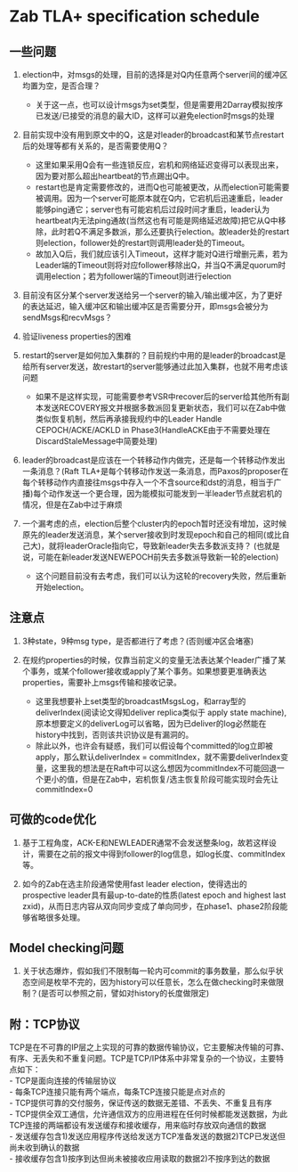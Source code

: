 # Zab TLA+ specification schedule

## 一些问题  
1.	election中，对msgs的处理，目前的选择是对Q内任意两个server间的缓冲区均置为空，是否合理？  
	- 关于这一点，也可以设计msgs为set类型，但是需要用2Darray模拟按序已发送/已接受的消息的最大ID，这样可以避免election时msgs的处理  

2.	目前实现中没有用到原文中的Q，这是对leader的broadcast和某节点restart后的处理等都有关系的，是否需要使用Q？  
	- 这里如果采用Q会有一些连锁反应，宕机和网络延迟变得可以表现出来，因为要对那么超出heartbeat的节点踢出Q中。
	- restart也是肯定需要修改的，进而Q也可能被更改，从而election可能需要被调用。因为一个server可能原本就在Q内，它宕机后迅速重启，leader能够ping通它；server也有可能宕机后过段时间才重启，leader认为heartbeat内无法ping通故(当然这也有可能是网络延迟故障)把它从Q中移除，此时若Q不满足多数派，那么还要执行election。故leader处的restart则election，follower处的restart则调用leader处的Timeout。
	- 故加入Q后，我们就应该引入Timeout，这样才能对Q进行增删元素，若为Leader端的Timeout则将对应follower移除出Q，并当Q不满足quorum时调用election；若为follower端的Timeout则进行election

3.	目前没有区分某个server发送给另一个server的输入/输出缓冲区，为了更好的表达延迟，输入缓冲区和输出缓冲区是否需要分开，即msgs会被分为sendMsgs和recvMsgs？  

4.	验证liveness properties的困难
  
5.	restart的server是如何加入集群的？目前规约中用的是leader的broadcast是给所有server发送，故restart的server能够通过此加入集群，也就不用考虑该问题  
	- 如果不是这样实现，可能需要参考VSR中recover后的server给其他所有副本发送RECOVERY报文并根据多数派回复更新状态，我们可以在Zab中做类似恢复机制，然后再承接我规约中的Leader Handle CEPOCH/ACKE/ACKLD in Phase3(HandleACKE由于不需要处理在DiscardStaleMessage中简要处理) 
 
6.	leader的broadcast是应该在一个转移动作内做完，还是每一个转移动作发出一条消息？(Raft TLA+是每个转移动作发送一条消息，而Paxos的proposer在每个转移动作内直接往msgs中存入一个不含source和dst的消息，相当于广播)每个动作发送一个更合理，因为能模拟可能发到一半leader节点就宕机的情况，但是在Zab中过于麻烦


7.	一个漏考虑的点，election后整个cluster内的epoch暂时还没有增加，这时候原先的leader发送消息，某个server接收到时发现epoch和自己的相同(或比自己大)，就将leaderOracle指向它，导致新leader失去多数派支持？	(也就是说，可能在新leader发送NEWEPOCH前失去多数派导致新一轮的election)
	- 这个问题目前没有去考虑，我们可以认为这轮的recovery失败，然后重新开始election。

## 注意点
1.	3种state，9种msg type，是否都进行了考虑？(否则缓冲区会堵塞)

2.	在规约properties的时候，仅靠当前定义的变量无法表达某个leader广播了某个事务，或某个follower接收或apply了某个事务。如果想要更准确表达properties，需要补上msgs传输和接收记录。
	- 这里我想要补上set类型的broadcastMsgsLog，和array型的deliverIndex(阅读论文得知deliver replica类似于 apply state machine),原本想要定义的deliverLog可以省略，因为已deliver的log必然能在history中找到，否则该共识协议是有漏洞的。
	- 除此以外，也许会有疑惑，我们可以假设每个committed的log立即被apply，那么默认deliverIndex = commitIndex，就不需要deliverIndex变量，这里我的想法是在Raft中可以这么想因为commitIndex不可能回退一个更小的值，但是在Zab中，宕机恢复/选主恢复阶段可能实现时会先让commitIndex=0

## 可做的code优化
1.	基于工程角度，ACK-E和NEWLEADER通常不会发送整条log，故若这样设计，需要在之前的报文中得到follower的log信息，如log长度、commitIndex等。

2.	如今的Zab在选主阶段通常使用fast leader election，使得选出的prospective leader具有最up-to-date的性质(latest epoch and highest last zxid)，从而日志内容从双向同步变成了单向同步，在phase1、phase2阶段能够省略很多处理。

## Model checking问题
1.	关于状态爆炸，假如我们不限制每一轮内可commit的事务数量，那么似乎状态空间是枚举不完的，因为history可以任意长，怎么在做checking时来做限制？(是否可以参照之前，譬如对history的长度做限定)


## 附：TCP协议
TCP是在不可靠的IP层之上实现的可靠的数据传输协议，它主要解决传输的可靠、有序、无丢失和不重复问题。TCP是TCP/IP体系中非常复杂的一个协议，主要特点如下：  
	- TCP是面向连接的传输层协议  
	- 每条TCP连接只能有两个端点，每条TCP连接只能是点对点的  
	- TCP提供可靠的交付服务，保证传送的数据无差错、不丢失、不重复且有序  
	- TCP提供全双工通信，允许通信双方的应用进程在任何时候都能发送数据，为此TCP连接的两端都设有发送缓存和接收缓存，用来临时存放双向通信的数据  
	- 发送缓存包含1)发送应用程序传送给发送方TCP准备发送的数据2)TCP已发送但尚未收到确认的数据  
	- 接收缓存包含1)按序到达但尚未被接收应用读取的数据2)不按序到达的数据
